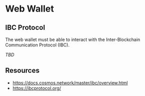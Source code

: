 # Web Wallet

## IBC Protocol

The web wallet must be able to interact with the Inter-Blockchain Communication Protocol (IBC).

_TBD_

## Resources

- https://docs.cosmos.network/master/ibc/overview.html
- https://ibcprotocol.org/
